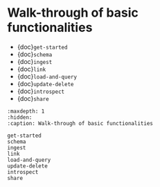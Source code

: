 # Walk-through of basic functionalities

- {doc}`get-started`
- {doc}`schema`
- {doc}`ingest`
- {doc}`link`
- {doc}`load-and-query`
- {doc}`update-delete`
- {doc}`introspect`
- {doc}`share`

```{toctree}
:maxdepth: 1
:hidden:
:caption: Walk-through of basic functionalities

get-started
schema
ingest
link
load-and-query
update-delete
introspect
share
```
